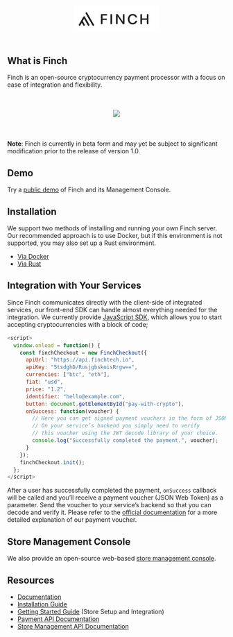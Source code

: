 <div style="text-align:center; margin: 50px 0">
  <img src="docs/finch-logo.png" width="200" />
</div>

## What is Finch

Finch is an open-source cryptocurrency payment processor with a focus on ease of integration and flexibility.

<div style="text-align:center; margin: 50px 0">
    <img src="https://finch.ams3.cdn.digitaloceanspaces.com/branding/finch-modal.gif" width="600" />
</div>

**Note**: Finch is currently in beta form and may yet be subject to significant modification prior to the release of version 1.0.

## Demo

Try a [public demo](https://app.finchtech.io) of Finch and its Management Console.

## Installation

We support two methods of installing and running your own Finch server. Our recommended approach is to use Docker, but if this environment is not supported, you may also set up a Rust environment.

- [Via Docker](https://docs.finchtech.io/docs/installation/installation_with_docker)
- [Via Rust](https://docs.finchtech.io/docs/installation/installation_with_rust)

## Integration with Your Services

Since Finch communicates directly with the client-side of integrated services, our front-end SDK can handle almost everything needed for the integration. We currently provide [JavaScript SDK](https://github.com/finch-tech/finch-sdk-javascript), which allows you to start accepting cryptocurrencies with a block of code;

```js
<script>
  window.onload = function() {
    const finchCheckout = new FinchCheckout({
      apiUrl: "https://api.finchtech.io",
      apiKey: "5tsdghD/RusjgbskoisRrgw==",
      currencies: ["btc", "eth"],
      fiat: "usd",
      price: "1.2",
      identifier: "hello@example.com",
      button: document.getElementById("pay-with-crypto"),
      onSuccess: function(voucher) {
        // Here you can get signed payment vouchers in the form of JSON Web Tokens.
        // On your service’s backend you simply need to verify
        // this voucher using the JWT decode library of your choice.
        console.log("Successfully completed the payment.", voucher);
      }
    });
    finchCheckout.init();
  };
</script>
```

After a user has successfully completed the payment, `onSuccess` callback will be called and you’ll receive a payment voucher (JSON Web Token) as a parameter. Send the voucher to your service’s backend so that you can decode and verify it.
Please refer to the [official documentation](https://docs.finchtech.io/docs/getting_started/payment_verification) for a more detailed explanation of our payment voucher.

## Store Management Console

We also provide an open-source web-based [store management console](https://github.com/finch-tech/finch-management-console).

## Resources

- [Documentation](https://docs.finchtech.io/docs/home/overview.html)
- [Installation Guide](https://docs.finchtech.io/docs/installation/server)
- [Getting Started Guide](https://docs.finchtech.io/docs/getting_started/overview) (Store Setup and Integration)
- [Payment API Documentation](https://docs.finchtech.io/docs/payment_api/payments/create)
- [Store Management API Documentation](https://docs.finchtech.io/docs/management_api/auth/registration)
